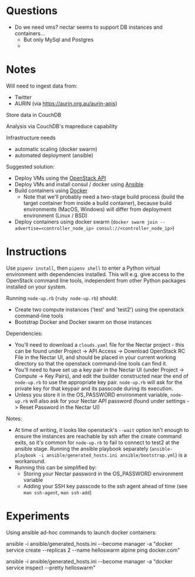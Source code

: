 # Questions
- Do we need vms? nectar seems to support DB instances and containers...
  - But only MySql and Postgres
  - 

# Notes
Will need to ingest data from:
- Twitter
- AURIN (via https://aurin.org.au/aurin-apis)

Store data in CouchDB

Analysis via CouchDB's mapreduce capability

Infrastructure needs
- automatic scaling (docker swarm)
- automated deployment (ansible)

Suggested solution:
- Deploy VMs using the [OpenStack API](https://docs.openstack.org/api-quick-start/)
- Deploy VMs and install consul / docker using [Ansible](https://docs.ansible.com/)
- Build containers using [Docker](https://docs.docker.com/)
  - Note that we'll probably need a two-stage build process (build the target container from inside a build container), because build environments (MacOS, Windows) will differ from deployment environment (Linux / BSD)
- Deploy containers using docker swarm (`docker swarm join --advertise=<controller_node_ip> consul://<controller_node_ip>`)

# Instructions
Use `pipenv install`, then `pipenv shell` to enter a Python virtual environment with dependencies installed.
This will e.g. give access to the OpenStack command line tools, independent from other Python packages installed on your system.

Running `node-up.rb` (`ruby node-up.rb`) should:
  - Create two compute instances ('test' and 'test2') using the openstack command-line tools
  - Bootstrap Docker and Docker swarm on those instances

Dependencies:
- You'll need to download a `clouds.yaml` file for the Nectar project - this can be found under Project -> API Access -> Download OpenStack RC File in the Nectar UI, and should be placed in your current working directory so that the openstack command-line tools can find it.
- You'll need to have set up a key pair in the Nectar UI (under Project -> Compute -> Key Pairs), and edit the builder constructed near the end of `node-up.rb` to use the appropriate key pair.
  `node-up.rb` will ask for the private key for that keypair and its passcode during its execution.
- Unless you store it in the OS_PASSWORD environment variable, `node-up.rb` will also ask for your Nectar API password (found under settings -> Reset Password in the Nectar UI)

Notes:
- At time of writing, it looks like openstack's `--wait` option isn't enough to ensure the instances are reachable by ssh after the create command exits, so it's common for `node-up.rb` to fail to connect to test2 at the ansible stage. Running the ansible playbook separately (`ansible-playbook -i ansible/generated_hosts.ini ansible/bootstrap.yml`) is a workaround.
- Running this can be simplified by:
  - Storing your Nectar password in the OS_PASSWORD environment variable
  - Adding your SSH key passcode to the ssh agent ahead of time (see `man ssh-agent`, `man ssh-add`)

# Experiments
Using ansible ad-hoc commands to launch docker containers:

ansible -i ansible/generated_hosts.ini --become manager -a "docker service create --replicas 2 --name helloswarm alpine ping docker.com"

ansible -i ansible/generated_hosts.ini --become manager -a "docker service inspect --pretty helloswarm"